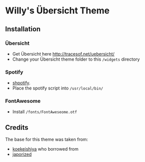 # Willy's Übersicht Theme


## Installation

### Übersicht

- Get Übersicht here http://tracesof.net/uebersicht/
- Change your Übersicht theme folder to this `/widgets` directory

### Spotify

- [shpotify](https://github.com/hnarayanan/shpotify).
- Place the spotify script into `/usr/local/bin/`

### FontAwesome

- Install `/fonts/FontAweseome.otf`

## Credits

The base for this theme was taken from:
  - [koekeishiya](https://github.com/koekeishiya/Statusbar) who borrowed from
  - [japorized](https://github.com/japorized/dotfiles)
